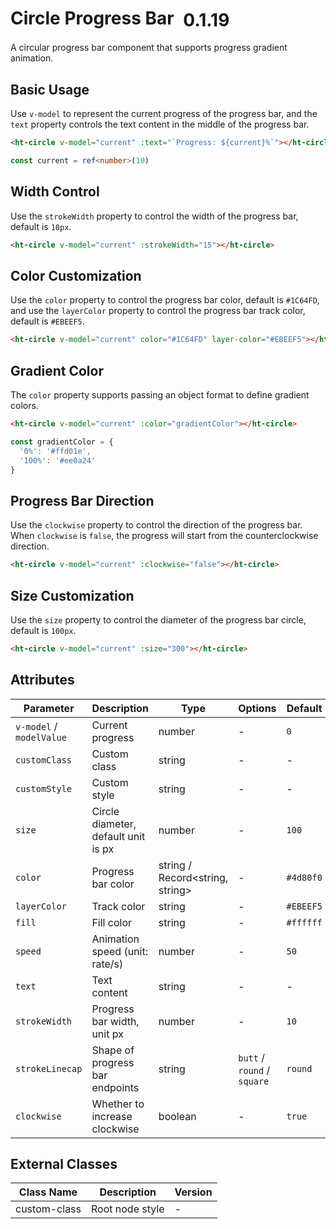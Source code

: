 # Circle Progress Bar <el-tag text style="vertical-align: middle;margin-left:8px;" effect="plain">0.1.19</el-tag>

A circular progress bar component that supports progress gradient animation.

## Basic Usage

Use `v-model` to represent the current progress of the progress bar, and the `text` property controls the text content in the middle of the progress bar.

```html
<ht-circle v-model="current" :text="`Progress: ${current}%`"></ht-circle>
```

```ts
const current = ref<number>(10)
```

## Width Control

Use the `strokeWidth` property to control the width of the progress bar, default is `10px`.

```html
<ht-circle v-model="current" :strokeWidth="15"></ht-circle>
```

## Color Customization

Use the `color` property to control the progress bar color, default is `#1C64FD`, and use the `layerColor` property to control the progress bar track color, default is `#EBEEF5`.

```html
<ht-circle v-model="current" color="#1C64FD" layer-color="#EBEEF5"></ht-circle>
```

## Gradient Color

The `color` property supports passing an object format to define gradient colors.

```html
<ht-circle v-model="current" :color="gradientColor"></ht-circle>
```

```ts
const gradientColor = {
  '0%': '#ffd01e',
  '100%': '#ee0a24'
}
```

## Progress Bar Direction

Use the `clockwise` property to control the direction of the progress bar. When `clockwise` is `false`, the progress will start from the counterclockwise direction.

```html
<ht-circle v-model="current" :clockwise="false"></ht-circle>
```

## Size Customization

Use the `size` property to control the diameter of the progress bar circle, default is `100px`.

```html
<ht-circle v-model="current" :size="300"></ht-circle>
```

## Attributes

| Parameter | Description | Type | Options | Default | Version |
| --------- | ----------- | ---- | ------- | ------- | ------- |
| `v-model` / `modelValue` | Current progress | number | - | `0` | 0.1.19 |
| `customClass` | Custom class | string | - | - | 0.1.19 |
| `customStyle` | Custom style | string | - | - | 0.1.19 |
| `size` | Circle diameter, default unit is px | number | - | `100` | 0.1.19 |
| `color` | Progress bar color | string / Record<string, string> | - | `#4d80f0` | 0.1.19 |
| `layerColor` | Track color | string | - | `#EBEEF5` | 0.1.19 |
| `fill` | Fill color | string | - | `#ffffff` | 0.1.19 |
| `speed` | Animation speed (unit: rate/s) | number | - | `50` | 0.1.19 |
| `text` | Text content | string | - | - | 0.1.19 |
| `strokeWidth` | Progress bar width, unit px | number | - | `10` | 0.1.19 |
| `strokeLinecap` | Shape of progress bar endpoints | string | `butt` / `round` / `square` | `round` | 0.1.19 |
| `clockwise` | Whether to increase clockwise | boolean | - | `true` | 0.1.19 |

## External Classes

| Class Name | Description | Version |
| ---------- | ----------- | ------- |
| custom-class | Root node style | - |
